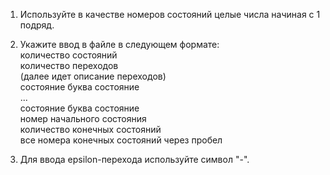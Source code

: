 1) Используйте в качестве номеров состояний целые числа начиная с 1 подряд.
2) Укажите ввод в файле в следующем формате:
<br/> количество состояний
<br/> количество переходов
<br/> (далее идет описание переходов)
<br/> состояние буква состояние
<br/> ...
<br/> состояние буква состояние
<br/> номер начального состояния
<br/> количество конечных состояний
<br/> все номера конечных состояний через пробел

3) Для ввода epsilon-перехода используйте символ "-".

